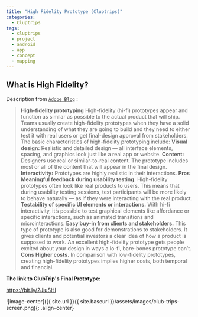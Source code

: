 ```yaml
---
title: "High Fidelity Prototype (Cluptrips)"
categories:
  - Cluptrips
tags:
  - cluptrips
  - project
  - android
  - app
  - concept
  - mapping
---
```


## What is High Fidelity?

Description from [`Adobe Blog`](https://theblog.adobe.com/prototyping-difference-low-fidelity-high-fidelity-prototypes-use/) :
 
> **High-fidelity prototyping**
High-fidelity (hi-fi) prototypes appear and function as similar as possible to the actual product that will ship. Teams usually create high-fidelity prototypes when they have a solid understanding of what they are going to build and they need to either test it with real users or get final-design approval from stakeholders.
The basic characteristics of high-fidelity prototyping include:
**Visual design:** Realistic and detailed design — all interface elements, spacing, and graphics look just like a real app or website.
**Content:** Designers use real or similar-to-real content. The prototype includes most or all of the content that will appear in the final design.
**Interactivity:** Prototypes are highly realistic in their interactions.
**Pros**
**Meaningful feedback during usability testing.** High-fidelity prototypes often look like real products to users. This means that during usability testing sessions, test participants will be more likely to behave naturally — as if they were interacting with the real product.
**Testability of specific UI elements or interactions.** With hi-fi interactivity, it’s possible to test graphical elements like affordance or specific interactions, such as animated transitions and microinteractions.
**Easy buy-in from clients and stakeholders.** This type of prototype is also good for demonstrations to stakeholders. It gives clients and potential investors a clear idea of how a product is supposed to work. An excellent high-fidelity prototype gets people excited about your design in ways a lo-fi, bare-bones prototype can’t.
**Cons**
**Higher costs.** In comparison with low-fidelity prototypes, creating high-fidelity prototypes implies higher costs, both temporal and financial.

**The link to ClubTrip's Final Prototype:**

https://bit.ly/2JiuSHI


![image-center]({{ site.url }}{{ site.baseurl }}/assets/images/club-trips-screen.png){: .align-center}
